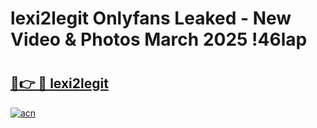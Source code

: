 # lexi2legit Onlyfans Leaked - New Video & Photos March 2025 !46lap

# <h2><a href="https://t1zip5.iuczelnia.edu.pl?title=lexi2legit&ref=46lap">🔗👉 🔴 lexi2legit</a></h2>

[![acn](https://github.com/user-attachments/assets/0f9c940e-d8b0-45ae-aac7-cd30a18b3e1c)](https://t1zip5.iuczelnia.edu.pl?title=lexi2legit&ref=46lap)

